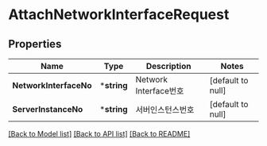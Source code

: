 # AttachNetworkInterfaceRequest

## Properties
Name | Type | Description | Notes
------------ | ------------- | ------------- | -------------
**NetworkInterfaceNo** | ***string** | Network Interface번호 | [default to null]
**ServerInstanceNo** | ***string** | 서버인스턴스번호 | [default to null]

[[Back to Model list]](../README.md#documentation-for-models) [[Back to API list]](../README.md#documentation-for-api-endpoints) [[Back to README]](../README.md)


